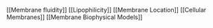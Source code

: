 [[Membrane fluidity]]
[[Lipophilicity]]
[[Membrane Location]]
[[Cellular Membranes]]
[[Membrane Biophysical Models]]
